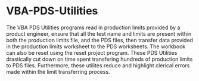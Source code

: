 # VBA-PDS-Utilities

The VBA PDS Utilities programs read in production limits provided by a product engineer, ensure that all the test name and limits are present within both the production limits file, and the PDS files, then transfer data provided in the production limits worksheet to the PDS worksheets. The workbook can also be reset using the reset project program.
These PDS Utilities drastically cut down on time spent transfering hundreds of production limits to PDS files. Furthermore, these utilites reduce and highlight clerical errors made within the limit transferring process.


